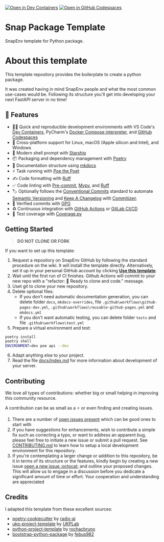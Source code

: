 [![Open in Dev Containers](https://img.shields.io/static/v1?label=Dev%20Containers&message=Open&color=blue&logo=visualstudiocode)](https://vscode.dev/redirect?url=vscode://ms-vscode-remote.remote-containers/cloneInVolume?url=https://github.com/snapenv/snap-package-template) [![Open in GitHub Codespaces](https://img.shields.io/static/v1?label=GitHub%20Codespaces&message=Open&color=blue&logo=github)](https://github.com/snapenv/snap-package-template)

# Snap Package Template

SnapEnv template for Python package.

# About this template

This template repository provides the boilerplate to create a python package.

It was created having in mind SnapEnv people and what the most common use-cases would be. Following its structure you'll get into developing your next FastAPI server in no time!

## 🎁 Features

- 🧑‍💻 Quick and reproducible development environments with VS Code's [Dev Containers](https://code.visualstudio.com/docs/devcontainers/containers), PyCharm's [Docker Compose interpreter](https://www.jetbrains.com/help/pycharm/using-docker-compose-as-a-remote-interpreter.html#docker-compose-remote), and [GitHub Codespaces](https://github.com/features/codespaces)
- 🌈 Cross-platform support for Linux, macOS (Apple silicon and Intel), and Windows
- 🐚 Modern shell prompt with [Starship](https://github.com/starship/starship)
- 📦 Packaging and dependency management with [Poetry](https://github.com/python-poetry/poetry)
- 📃 Documentation structure using [mkdocs](http://www.mkdocs.org)
- ⚡️ Task running with [Poe the Poet](https://github.com/nat-n/poethepoet)
- ✍️ Code formatting with [Ruff](https://github.com/charliermarsh/ruff)
- ✅ Code linting with [Pre-commit](https://pre-commit.com/), [Mypy](https://github.com/python/mypy), and [Ruff](https://github.com/charliermarsh/ruff)
- 🏷 Optionally follows the [Conventional Commits](https://www.conventionalcommits.org/) standard to automate [Semantic Versioning](https://semver.org/) and [Keep A Changelog](https://keepachangelog.com/) with [Commitizen](https://github.com/commitizen-tools/commitizen)
- 💌 Verified commits with [GPG](https://gnupg.org/)
- ♻️ Continuous integration with [GitHub Actions](https://docs.github.com/en/actions) or [GitLab CI/CD](https://docs.gitlab.com/ee/ci/)
- 🧪 Test coverage with [Coverage.py](https://github.com/nedbat/coveragepy)

## Getting Started

> **DO NOT CLONE OR FORK**

If you want to set up this template:

1. Request a repository on SnapEnv GitHub by following the standard procedure on the wiki. It will install the template directly. Alternatively, set it up in your personal GitHub account by clicking **[Use this template](https://github.com/snapenv/snap-package-template/generate)**.
2. Wait until the first run of CI finishes. Github Actions will commit to your new repo with a "refactor: 🎉 Ready to clone and code." message.
3. Uset git to clone your new repository.
4. Delete optional files: 
    - If you don't need automatic documentation generation, you can delete folder `docs`, `mkdocs-overrides`, file `.github\workflows\github-pages-dev.yml`, `.github\workflows\reusable-github-pages.yml` and `mkdocs.yml`
    - If you don't want automatic testing, you can delete folder `tests` and file `.github\workflows\test.yml`
5. Prepare a virtual environment and test:
```bash
poetry install
poetry shell
ENVIRONMENT=dev poe api --dev
```
6. Adapt anything else to your project. 
7. Read the file [docs/index.md](docs/index.md) for more information about development of your server.

## Contributing

We love all types of contributions: whether big or small helping in improving this community resource.

A contribution can be as small as a ⭐ or even finding and creating issues.

1. There are a number of [open issues present](https://github.com/snapenv/snap-package-template/issues) which can be good ones to start with
2. If you have suggestions for enhancements, wish to contribute a simple fix such as correcting a typo, or want to address an apparent bug, please feel free to initiate a new issue or submit a pull request. See [CONTRIBUTING.md](CONTRIBUTING.md) to learn how to setup a local development environment for this repository.
2. If you're contemplating a larger change or addition to this repository, be it in terms of its structure or the features, kindly begin by creating a new issue [open a new issue :octocat:](https://github.com/snapenv/snap-package-template/issues/new) and outline your proposed changes. This will allow us to engage in a discussion before you dedicate a significant amount of time or effort. Your cooperation and understanding are appreciated

## Credits

I adapted this template from these excellent sources:

- [poetry-cookiecutter](https://github.com/radix-ai/poetry-cookiecutter) by [radix-ai](https://github.com/radix-ai)
- [ukp-project-template](https://github.com/UKPLab/ukp-project-template) by [UKPLab](https://github.com/UKPLab)
- [python-project-template](https://github.com/rochacbruno/python-project-template/) by [rochacbruno](https://github.com/rochacbruno)
- [bootstrap-python-package](https://github.com/febus982/bootstrap-python-package) by [febus982](https://github.com/febus982)

